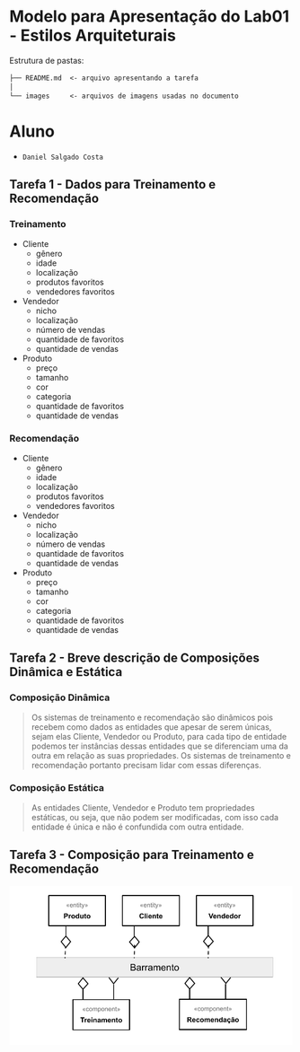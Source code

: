 # Modelo para Apresentação do Lab01 - Estilos Arquiteturais

Estrutura de pastas:

~~~
├── README.md  <- arquivo apresentando a tarefa
│
└── images     <- arquivos de imagens usadas no documento
~~~

# Aluno
* `Daniel Salgado Costa`

## Tarefa 1 - Dados para Treinamento e Recomendação

### Treinamento
* Cliente
  * gênero
  * idade
  * localização
  * produtos favoritos
  * vendedores favoritos
* Vendedor
  * nicho
  * localização
  * número de vendas
  * quantidade de favoritos
  * quantidade de vendas
* Produto
  * preço
  * tamanho
  * cor
  * categoria
  * quantidade de favoritos
  * quantidade de vendas

### Recomendação
* Cliente
  * gênero
  * idade
  * localização
  * produtos favoritos
  * vendedores favoritos
* Vendedor
  * nicho
  * localização
  * número de vendas
  * quantidade de favoritos
  * quantidade de vendas
* Produto
  * preço
  * tamanho
  * cor
  * categoria
  * quantidade de favoritos
  * quantidade de vendas


## Tarefa 2 - Breve descrição de Composições Dinâmica e Estática

### Composição Dinâmica
> Os sistemas de treinamento e recomendação são dinâmicos pois recebem como dados as entidades que apesar de serem únicas, sejam elas Cliente, Vendedor ou Produto, para cada tipo de entidade podemos ter instâncias dessas entidades que se diferenciam uma da outra em relação as suas propriedades. Os sistemas de treinamento e recomendação portanto precisam lidar com essas diferenças.
### Composição Estática
> As entidades Cliente, Vendedor e Produto tem propriedades estáticas, ou seja, que não podem ser modificadas, com isso cada entidade é única e não é confundida com outra entidade.

## Tarefa 3 - Composição para Treinamento e Recomendação

![Diagrama Eventos](images/recomendation-composition.png)
